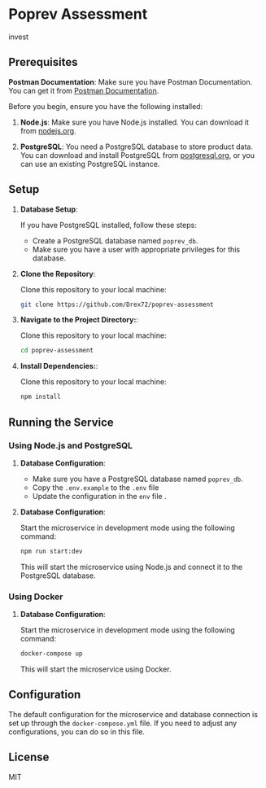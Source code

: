 # Poprev Assessment

invest
## Prerequisites


**Postman Documentation**: Make sure you have Postman Documentation. You can get it from [Postman Documentation](https://documenter.getpostman.com/view/26382814/2s9YJW6m9z
).

Before you begin, ensure you have the following installed:

1. **Node.js**: Make sure you have Node.js installed. You can download it from [nodejs.org](https://nodejs.org/).

2. **PostgreSQL**: You need a PostgreSQL database to store product data. You can download and install PostgreSQL from [postgresql.org](https://www.postgresql.org/download/), or you can use an existing PostgreSQL instance.


## Setup

1. **Database Setup**:

   If you have PostgreSQL installed, follow these steps:

   - Create a PostgreSQL database named `poprev_db`.
   - Make sure you have a user with appropriate privileges for this database.

2. **Clone the Repository**:

   Clone this repository to your local machine:

   ```bash
   git clone https://github.com/Drex72/poprev-assessment
   ```

3. **Navigate to the Project Directory:**:

   Clone this repository to your local machine:

   ```bash
   cd poprev-assessment
   ```

4. **Install Dependencies:**:

   Clone this repository to your local machine:

   ```bash
   npm install
   ```

## Running the Service

### Using Node.js and PostgreSQL



1. **Database Configuration**:

   - Make sure you have a PostgreSQL database named `poprev_db`.
   - Copy the `.env.example` to the `.env` file
   - Update the configuration in the `env` file .

2. **Database Configuration**:

   Start the microservice in development mode using the following command:

   ```bash
   npm run start:dev
   ```

   This will start the microservice using Node.js and connect it to the PostgreSQL database.

### Using Docker
1. **Database Configuration**:

   Start the microservice in development mode using the following command:

   ```bash
   docker-compose up
   ```

   This will start the microservice using Docker.

## Configuration

The default configuration for the microservice and database connection is set up through the `docker-compose.yml` file. If you need to adjust any configurations, you can do so in this file.

## License

MIT


